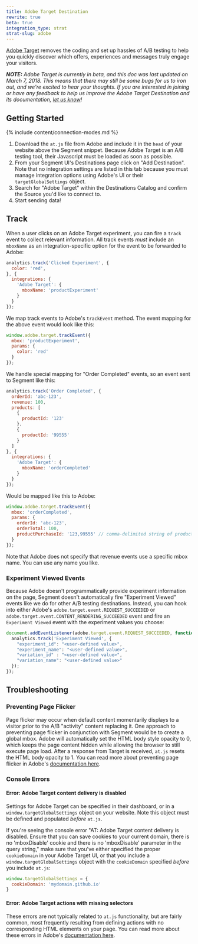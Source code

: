 ```yaml
---
title: Adobe Target Destination
rewrite: true
beta: true
integration_type: strat
strat-slug: adobe
---
```

[Adobe Target](https://www.adobe.com/marketing-cloud/target.html) removes the
coding and set up hassles of A/B testing to help you quickly discover which
offers, experiences and messages truly engage your visitors.

_**NOTE:** Adobe Target is currently in beta, and this doc was last
updated on March 7, 2018. This means that there may still be some bugs for us to
iron out, and we're excited to hear your thoughts. If you are interested in
joining or have any feedback to help us improve the Adobe Target
Destination and its documentation, [let us know](https://segment.com/help/contact)!_

## Getting Started

{% include content/connection-modes.md %}

1. Download the `at.js` file from Adobe and include it in the `head` of your
   website above the Segment snippet. Because Adobe Target is an A/B testing
   tool, their Javascript must be loaded as soon as possible.
2. From your Segment UI's Destinations page click on "Add Destination". Note
   that no integration settings are listed in this tab because you must manage
   integration options using Adobe's UI or their `targetGlobalSettings` object.
3. Search for "Adobe Target" within the Destinations Catalog and confirm the
   Source you'd like to connect to.
5. Start sending data!

## Track

When a user clicks on an Adobe Target experiment, you can fire a `track` event
to collect relevant information. All track events *must* include an `mboxName`
as an integration-specific option for the event to be forwarded to Adobe:

```javascript
analytics.track('Clicked Experiment', {
  color: 'red',
}, {
  integrations: {
    'Adobe Target': {
      mboxName: 'productExperiment'
    }
  }
});
```

We map track events to Adobe's `trackEvent` method. The event mapping for the
above event would look like this:

```javascript
window.adobe.target.trackEvent({
  mbox: 'productExperiment',
  params: {
    color: 'red'
  }
});
```

We handle special mapping for "Order Completed" events, so an event sent to
Segment like this:

```javascript
analytics.track('Order Completed', {
  orderId: 'abc-123',
  revenue: 100,
  products: [
    {
      productId: '123'
    },
    {
      productId: '99555'
    }
  ]
}, {
  integrations: {
    'Adobe Target': {
      mboxName: 'orderCompleted'
    }
  }
});
```

Would be mapped like this to Adobe:

```javascript
window.adobe.target.trackEvent({
  mbox: 'orderCompleted',
  params: {
    orderId: 'abc-123',
    orderTotal: 100,
    productPurchaseId: '123,99555' // comma-delimited string of productIds
  }
});
```

Note that Adobe does not specify that revenue events use a specific mbox name.
You can use any name you like.

### Experiment Viewed Events

Because Adobe doesn't programmatically provide experiment information on the
page, Segment doesn't automatically fire "Experiment Viewed" events like we do
for other A/B testing destinations. Instead, you can hook into either Adobe's
`adobe.target.event.REQUEST_SUCCEEDED` or
`adobe.target.event.CONTENT_RENDERING_SUCCEEDED` event and fire an `Experiment
Viewed` event with the experiment values you choose:

```javascript
document.addEventListener(adobe.target.event.REQUEST_SUCCEEDED, function() {
  analytics.track('Experiment Viewed', {
    "experiment_id": "<user-defined value>",
    "experiment_name": "<user-defined value>",
    "variation_id" : "<user-defined value>",
    "variation_name": "<user-defined value>"
  });
});
```

## Troubleshooting

### Preventing Page Flicker

Page flicker may occur when default content momentarily displays to a visitor
prior to the A/B "activity" content replacing it. One approach to preventing
page flicker in conjunction with Segment would be to create a global mbox. Adobe
will automatically set the HTML body style opacity to 0, which keeps the page
content hidden while allowing the browser to still execute page load. After a
response from Target is received, `at.js` resets the HTML body opacity to 1. You
can read more about preventing page flicker in Adobe's [documentation here](https://marketing.adobe.com/resources/help/en_US/target/ov2/c_target-atjs-faq.html).

### Console Errors

#### Error: Adobe Target content delivery is disabled

Settings for Adobe Target can be specified in their dashboard, or in a
`window.targetGlobalSettings` object on your website. Note this object must be
defined and populated *before* `at.js`.

If you're seeing the console error "AT: Adobe Target content delivery is
disabled. Ensure that you can save cookies to your current domain, there is no
'mboxDisable' cookie and there is no 'mboxDisable' parameter in the query
string," make sure that you've either specified the proper `cookieDomain` in
your Adobe Target UI, or that you include a `window.targetGlobalSettings` object
with the `cookieDomain` specified *before* you include `at.js`:

```javascript
window.targetGlobalSettings = {
  cookieDomain: 'mydomain.github.io'
}
```

#### Error: Adobe Target actions with missing selectors

These errors are not typically related to `at.js` functionality, but are fairly
common, most frequently resulting from defining actions with no corresponding
HTML elements on your page. You can read more about these errors in Adobe's
[documentation here](https://marketing.adobe.com/resources/help/en_US/target/ov2/c_target-atjs-faq.html).
